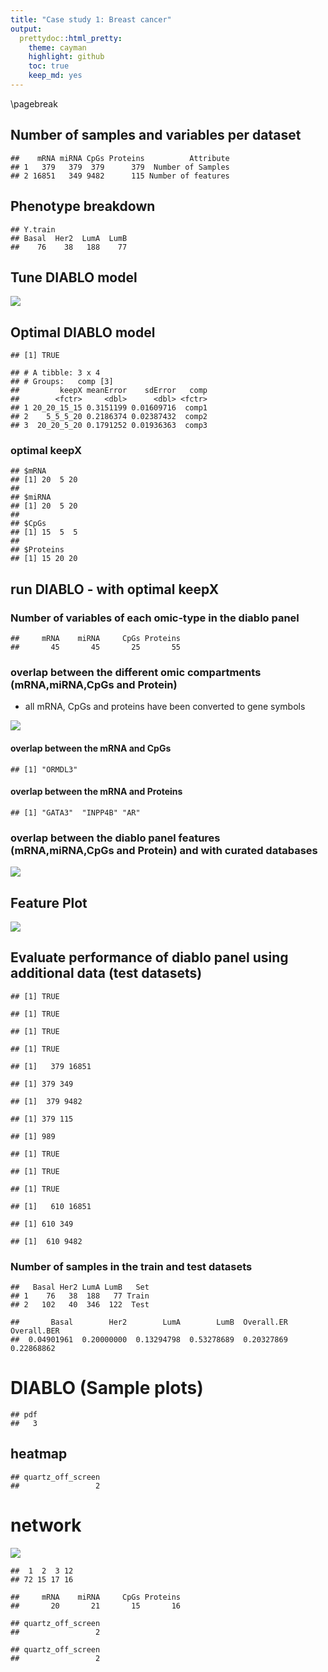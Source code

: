 ```yaml
---
title: "Case study 1: Breast cancer"
output:
  prettydoc::html_pretty:
    theme: cayman
    highlight: github
    toc: true
    keep_md: yes
---
```




\pagebreak

## Number of samples and variables per dataset



```
##    mRNA miRNA CpGs Proteins          Attribute
## 1   379   379  379      379  Number of Samples
## 2 16851   349 9482      115 Number of features
```

## Phenotype breakdown


```
## Y.train
## Basal  Her2  LumA  LumB 
##    76    38   188    77
```

## Tune DIABLO model

![](Figures/optimal_errorRate_tuneFunction_mixOmics-1.png)<!-- -->

## Optimal DIABLO model


```
## [1] TRUE
```


```
## # A tibble: 3 x 4
## # Groups:   comp [3]
##         keepX meanError    sdError   comp
##        <fctr>     <dbl>      <dbl> <fctr>
## 1 20_20_15_15 0.3151199 0.01609716  comp1
## 2    5_5_5_20 0.2186374 0.02387432  comp2
## 3  20_20_5_20 0.1791252 0.01936363  comp3
```

### optimal keepX


```
## $mRNA
## [1] 20  5 20
## 
## $miRNA
## [1] 20  5 20
## 
## $CpGs
## [1] 15  5  5
## 
## $Proteins
## [1] 15 20 20
```

## run DIABLO - with optimal keepX



### Number of variables of each omic-type in the diablo panel


```
##     mRNA    miRNA     CpGs Proteins 
##       45       45       25       55
```

### overlap between the different omic compartments (mRNA,miRNA,CpGs and Protein)
  * all mRNA, CpGs and proteins have been converted to gene symbols

![](brca_analysis_files/figure-html/unnamed-chunk-9-1.png)<!-- -->

#### overlap between the mRNA and CpGs


```
## [1] "ORMDL3"
```

#### overlap between the mRNA and Proteins


```
## [1] "GATA3"  "INPP4B" "AR"
```

### overlap between the diablo panel features (mRNA,miRNA,CpGs and Protein) and with curated databases

![](brca_analysis_files/figure-html/unnamed-chunk-12-1.png)<!-- -->

## Feature Plot

![](Figures/brcaPanel_features-1.png)<!-- -->

## Evaluate performance of diablo panel using additional data (test datasets)


```
## [1] TRUE
```

```
## [1] TRUE
```

```
## [1] TRUE
```

```
## [1] TRUE
```

```
## [1]   379 16851
```

```
## [1] 379 349
```

```
## [1]  379 9482
```

```
## [1] 379 115
```

```
## [1] 989
```

```
## [1] TRUE
```

```
## [1] TRUE
```

```
## [1] TRUE
```

```
## [1]   610 16851
```

```
## [1] 610 349
```

```
## [1]  610 9482
```

### Number of samples in the train and test datasets


```
##   Basal Her2 LumA LumB   Set
## 1    76   38  188   77 Train
## 2   102   40  346  122  Test
```


```
##       Basal        Her2        LumA        LumB  Overall.ER Overall.BER 
##  0.04901961  0.20000000  0.13294798  0.53278689  0.20327869  0.22868862
```

# DIABLO (Sample plots)


```
## pdf 
##   3
```

## heatmap


```
## quartz_off_screen 
##                 2
```

# network

![](brca_analysis_files/figure-html/unnamed-chunk-18-1.png)<!-- -->

```
##  1  2  3 12 
## 72 15 17 16
```

```
##     mRNA    miRNA     CpGs Proteins 
##       20       21       15       16
```

```
## quartz_off_screen 
##                 2
```

```
## quartz_off_screen 
##                 2
```
